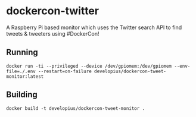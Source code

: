 # dockercon-twitter
A Raspberry Pi based monitor which uses the Twitter search API to find tweets & tweeters using #DockerCon!

## Running

`docker run -ti --privileged --device /dev/gpiomem:/dev/gpiomem --env-file=./.env --restart=on-failure developius/dockercon-tweet-monitor:latest`

## Building

`docker build -t developius/dockercon-tweet-monitor .`
